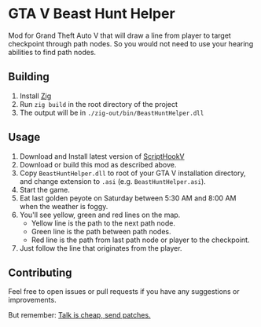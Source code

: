 # GTA V Beast Hunt Helper

Mod for Grand Theft Auto V that will draw a line from player to target checkpoint through path nodes.
So you would not need to use your hearing abilities to find path nodes.

## Building

1. Install [Zig](https://ziglang.org/download/)
2. Run `zig build` in the root directory of the project
3. The output will be in `./zig-out/bin/BeastHuntHelper.dll`

## Usage

1. Download and Install latest version of [ScriptHookV](https://www.dev-c.com/gtav/scripthookv/)
2. Download or build this mod as described above.
3. Copy `BeastHuntHelper.dll` to root of your GTA V installation directory, and change extension to `.asi` (e.g. `BeastHuntHelper.asi`).
4. Start the game.
5. Eat last golden peyote on Saturday between 5:30 AM and 8:00 AM when the weather is foggy.
6. You'll see yellow, green and red lines on the map.
   - Yellow line is the path to the next path node.
   - Green line is the path between path nodes.
   - Red line is the path from last path node or player to the checkpoint.
7. Just follow the line that originates from the player.

## Contributing

Feel free to open issues or pull requests if you have any suggestions or improvements.

But remember: [Talk is cheap, send patches.](https://x.com/FFmpeg/status/1762805900035686805)
